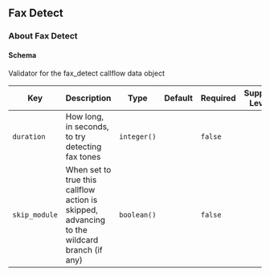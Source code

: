 ## Fax Detect

### About Fax Detect

#### Schema

Validator for the fax_detect callflow data object



Key | Description | Type | Default | Required | Support Level
--- | ----------- | ---- | ------- | -------- | -------------
`duration` | How long, in seconds, to try detecting fax tones | `integer()` |   | `false` |  
`skip_module` | When set to true this callflow action is skipped, advancing to the wildcard branch (if any) | `boolean()` |   | `false` |  



